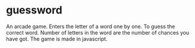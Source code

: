 # guessword
An arcade game. Enters the letter of a word one by one. To guess the correct word.
Number of letters in the word are the number of chances you have got.
The game is made in javascript.
